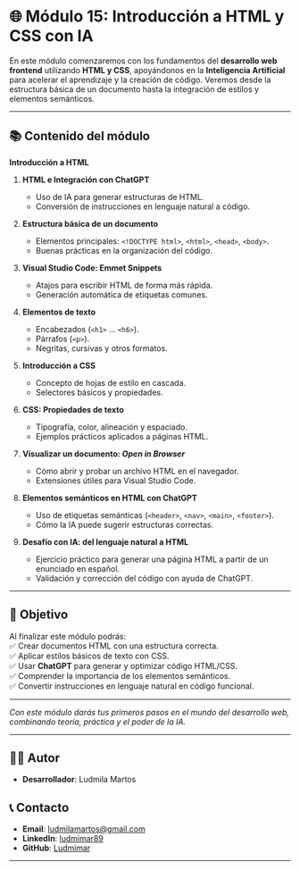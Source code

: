 # 🌐 Módulo 15: Introducción a HTML y CSS con IA

En este módulo comenzaremos con los fundamentos del **desarrollo web frontend** utilizando **HTML y CSS**, apoyándonos en la **Inteligencia Artificial** para acelerar el aprendizaje y la creación de código. Veremos desde la estructura básica de un documento hasta la integración de estilos y elementos semánticos.

---

## 📚 Contenido del módulo

**Introducción a HTML**  

1. **HTML e Integración con ChatGPT**  
   - Uso de IA para generar estructuras de HTML.  
   - Conversión de instrucciones en lenguaje natural a código.  

2. **Estructura básica de un documento**  
   - Elementos principales: `<!DOCTYPE html>`, `<html>`, `<head>`, `<body>`.  
   - Buenas prácticas en la organización del código.  

3. **Visual Studio Code: Emmet Snippets**  
   - Atajos para escribir HTML de forma más rápida.  
   - Generación automática de etiquetas comunes.  

4. **Elementos de texto**  
   - Encabezados (`<h1>` ... `<h6>`).  
   - Párrafos (`<p>`).  
   - Negritas, cursivas y otros formatos.  

5. **Introducción a CSS**  
   - Concepto de hojas de estilo en cascada.  
   - Selectores básicos y propiedades.  

6. **CSS: Propiedades de texto**  
   - Tipografía, color, alineación y espaciado.  
   - Ejemplos prácticos aplicados a páginas HTML.  

7. **Visualizar un documento: *Open in Browser***  
   - Cómo abrir y probar un archivo HTML en el navegador.  
   - Extensiones útiles para Visual Studio Code.  

8. **Elementos semánticos en HTML con ChatGPT**  
   - Uso de etiquetas semánticas (`<header>`, `<nav>`, `<main>`, `<footer>`).  
   - Cómo la IA puede sugerir estructuras correctas.  

9. **Desafío con IA: del lenguaje natural a HTML**  
   - Ejercicio práctico para generar una página HTML a partir de un enunciado en español.  
   - Validación y corrección del código con ayuda de ChatGPT.  

---

## 🎯 Objetivo
Al finalizar este módulo podrás:  
✅ Crear documentos HTML con una estructura correcta.  
✅ Aplicar estilos básicos de texto con CSS.  
✅ Usar **ChatGPT** para generar y optimizar código HTML/CSS.  
✅ Comprender la importancia de los elementos semánticos.  
✅ Convertir instrucciones en lenguaje natural en código funcional.  

---

*Con este módulo darás tus primeros pasos en el mundo del desarrollo web, combinando teoría, práctica y el poder de la IA.*



---

## 👨‍💻 Autor

- **Desarrollador**: Ludmila Martos

## 📞 Contacto

- **Email**: [ludmilamartos@gmail.com](mailto:ludmilamartos@gmail.com)
- **LinkedIn**: [ludmimar89](https://www.linkedin.com/in/ludmimar89/)
- **GitHub**: [Ludmimar](https://github.com/Ludmimar)

---

